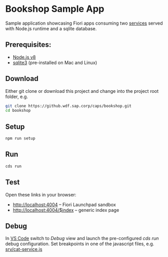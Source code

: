 # Bookshop Sample App

Sample application showcasing Fiori apps consuming two [services](srv/cat-service.cds) served with Node.js runtime and a sqlite database.

## Prerequisites:

* [Node.js v8](https://nodejs.org/en/)
* [sqlite3](https://www.sqlite.org/download.html) (pre-installed on Mac and Linux)


## Download

Either git clone or download this project and change into the project root folder, e.g.

```sh
git clone https://github.wdf.sap.corp/caps/bookshop.git
cd bookshop
```

## Setup
```sh
npm run setup
```

## Run
```sh
cds run
```

## Test

Open these links in your browser:

* <http://localhost:4004> &ndash; Fiori Launchpad sandbox
* <http://localhost:4004/$index> &ndash; generic index page


## Debug

In [VS Code](https://code.visualstudio.com) switch to _Debug_ view and launch the pre-configured _cds run_ debug configuration. Set breakpoints in one of the javascript files, e.g. [srv/cat-service.js](srv/cat-service.js)